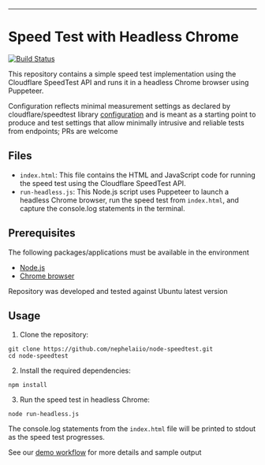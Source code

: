 ---
# Speed Test with Headless Chrome

[![Build Status](https://github.com/nephelaiio/node-speedtest/actions/workflows/demo.yml/badge.svg)](https://github.com/nephelaiio/node-speedtest/actions)

This repository contains a simple speed test implementation using the Cloudflare SpeedTest API and runs it in a headless Chrome browser using Puppeteer.

Configuration reflects minimal measurement settings as declared by cloudflare/speedtest library [configuration](https://github.com/cloudflare/speedtest/blob/main/src/config/defaultConfig.js) and is meant as a starting point to produce and test settings that allow minimally intrusive and reliable tests from endpoints; PRs are welcome

## Files

- `index.html`: This file contains the HTML and JavaScript code for running the speed test using the Cloudflare SpeedTest API.
- `run-headless.js`: This Node.js script uses Puppeteer to launch a headless Chrome browser, run the speed test from `index.html`, and capture the console.log statements in the terminal.

## Prerequisites

The following packages/applications must be available in the environment

- [Node.js](https://nodejs.org/)
- [Chrome browser](https://www.google.com/chrome/)

Repository was developed and tested against Ubuntu latest version

## Usage

1. Clone the repository:

```
git clone https://github.com/nephelaiio/node-speedtest.git
cd node-speedtest
```

2. Install the required dependencies:

```
npm install
```

3. Run the speed test in headless Chrome:

```
node run-headless.js
```

The console.log statements from the `index.html` file will be printed to stdout as the speed test progresses.

See our [demo workflow](https://github.com/nephelaiio/node-speedtest/actions/workflows/demo.yml) for more details and sample output
